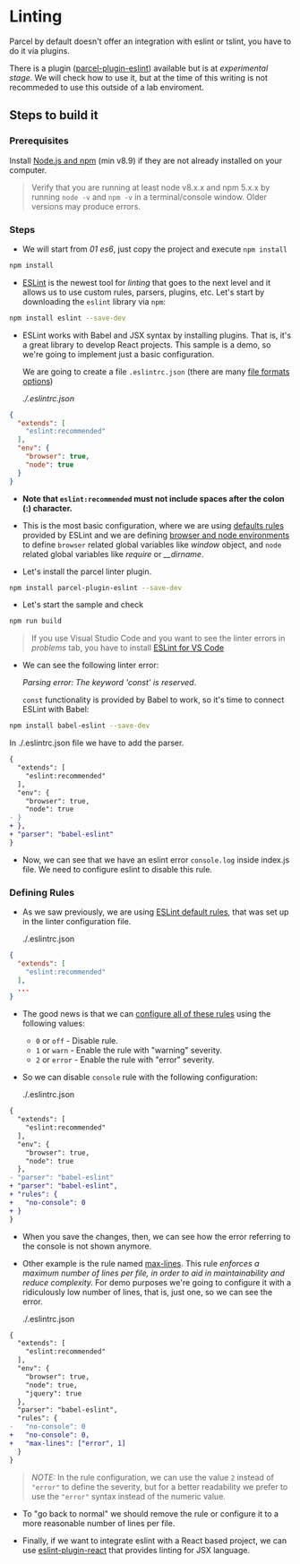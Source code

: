# Linting

Parcel by default doesn't offer an integration with eslint or tslint, you have to do it via plugins.

There is a plugin ([parcel-plugin-eslint](https://github.com/BoltDoggy/parcel-plugin-eslint)) available but is at _experimental stage_. We will check how to use it, but at the time of this writing is not recommeded to use this outside of a lab enviroment.

## Steps to build it

### Prerequisites

Install [Node.js and npm](https://nodejs.org/en/) (min v8.9) if they are not already installed on your computer.

> Verify that you are running at least node v8.x.x and npm 5.x.x by running `node -v` and `npm -v` in a terminal/console window. Older versions may produce errors.

### Steps

- We will start from _01 es6_, just copy the project and execute `npm install`

```bash
npm install
```

- [ESLint](http://eslint.org/) is the newest tool for _linting_ that goes to the next level and it allows us to use custom rules, parsers, plugins, etc. Let's start by downloading the `eslint` library via `npm`:

```bash
npm install eslint --save-dev
```

- ESLint works with Babel and JSX syntax by installing plugins. That is, it's a great library to develop React projects. This sample is a demo, so we're going to implement just a basic configuration.

  We are going to create a file `.eslintrc.json` (there are many [file formats options](http://eslint.org/docs/user-guide/configuring#configuration-file-formats))

  _./.eslintrc.json_

```json
{
  "extends": [
    "eslint:recommended"
  ],
  "env": {
    "browser": true,
    "node": true
  }
}
```

- **Note that `eslint:recommended` must not include spaces after the colon (:) character.**

- This is the most basic configuration, where we are using [defaults rules](http://eslint.org/docs/rules/) provided by ESLint and we are defining [browser and node environments](http://eslint.org/docs/user-guide/configuring#specifying-environments) to define `browser` related global variables like *window* object, and `node` related global variables like *require* or *__dirname*.

- Let's install the parcel linter plugin.

```bash
npm install parcel-plugin-eslint --save-dev
```

- Let's start the sample and check

```bash
npm run build
```

>If you use Visual Studio Code and you want to see the linter errors in _problems_ tab, you have to install [ESLint for VS Code](https://marketplace.visualstudio.com/items?itemName=dbaeumer.vscode-eslint)

- We can see the following linter error:

  _Parsing error: The keyword 'const' is reserved_.

  `const` functionality is provided by Babel to work, so it's time to connect ESLint with Babel:

```bash
npm install babel-eslint --save-dev
```

  In ./.eslintrc.json file we have to add the parser.

```diff
{
  "extends": [
    "eslint:recommended"
  ],
  "env": {
    "browser": true,
    "node": true
- }
+ },
+ "parser": "babel-eslint"
}
```

- Now, we can see that we have an eslint error `console.log` inside index.js file. We need to configure eslint to disable this rule.

### Defining Rules

- As we saw previously, we are using [ESLint default rules](http://eslint.org/docs/rules/), that was set up in the linter configuration file.

  ./.eslintrc.json

```json
{
  "extends": [
    "eslint:recommended"
  ],
  ...
}
```

- The good news is that we can [configure all of these rules](http://eslint.org/docs/user-guide/configuring#configuring-rules) using the following values:

  - `0` or `off` - Disable rule.
  - `1` or `warn` - Enable the rule with "warning" severity.
  - `2` or `error` - Enable the rule with "error" severity.

- So we can disable `console` rule with the following configuration:

  ./.eslintrc.json

```diff
{
  "extends": [
    "eslint:recommended"
  ],
  "env": {
    "browser": true,
    "node": true
  },
- "parser": "babel-eslint"
+ "parser": "babel-eslint",
+ "rules": {
+   "no-console": 0
+ }
}
```

- When you save the changes, then, we can see how the error referring to the console is not shown anymore.

- Other example is the rule named [max-lines](http://eslint.org/docs/rules/max-lines). This rule _enforces a maximum number of lines per file, in order to aid in maintainability and reduce complexity._ For demo purposes we're going to configure it with a ridiculously low number of lines, that is, just one, so we can see the error.

  ./.eslintrc.json

```diff
{
  "extends": [
    "eslint:recommended"
  ],
  "env": {
    "browser": true,
    "node": true,
    "jquery": true
  },
  "parser": "babel-eslint",
  "rules": {
-   "no-console": 0
+   "no-console": 0,
+   "max-lines": ["error", 1]
  }
}
```

>_NOTE:_ In the rule configuration, we can use the value `2` instead of `"error"` to define the severity, but for a better readability we prefer to use the `"error"` syntax instead of the numeric value.

- To "go back to normal" we should remove the rule or configure it to a more reasonable number of lines per file.

- Finally, if we want to integrate eslint with a React based project, we can use [eslint-plugin-react](https://www.npmjs.com/package/eslint-plugin-react) that provides linting for JSX language.
